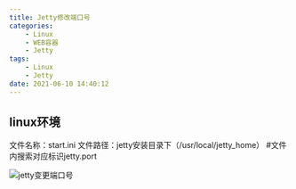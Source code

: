 ```yaml
---
title: Jetty修改端口号
categories: 
	- Linux
	- WEB容器
	- Jetty
tags: 
	- Linux
	- Jetty
date: 2021-06-10 14:40:12
---
```


## <span id="inline-blue">linux环境</span>

文件名称：start.ini 
文件路径：jetty安装目录下（/usr/local/jetty_home）
#文件内搜索对应标识jetty.port

![jetty变更端口号](/images/jetty/jetty_2021_06_10_001.png)


